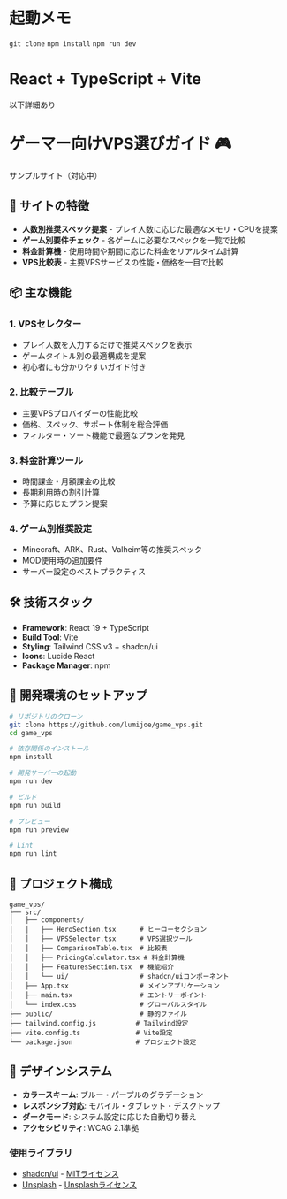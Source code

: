 # 起動メモ
```git clone``` ```npm install``` ```npm run dev```

# React + TypeScript + Vite

以下詳細あり

# ゲーマー向けVPS選びガイド 🎮
サンプルサイト（対応中）

## 🎯 サイトの特徴

- **人数別推奨スペック提案** - プレイ人数に応じた最適なメモリ・CPUを提案
- **ゲーム別要件チェック** - 各ゲームに必要なスペックを一覧で比較
- **料金計算機** - 使用時間や期間に応じた料金をリアルタイム計算
- **VPS比較表** - 主要VPSサービスの性能・価格を一目で比較

## 📦 主な機能

### 1. VPSセレクター
- プレイ人数を入力するだけで推奨スペックを表示
- ゲームタイトル別の最適構成を提案
- 初心者にも分かりやすいガイド付き

### 2. 比較テーブル
- 主要VPSプロバイダーの性能比較
- 価格、スペック、サポート体制を総合評価
- フィルター・ソート機能で最適なプランを発見

### 3. 料金計算ツール
- 時間課金・月額課金の比較
- 長期利用時の割引計算
- 予算に応じたプラン提案

### 4. ゲーム別推奨設定
- Minecraft、ARK、Rust、Valheim等の推奨スペック
- MOD使用時の追加要件
- サーバー設定のベストプラクティス

## 🛠 技術スタック

- **Framework**: React 19 + TypeScript
- **Build Tool**: Vite
- **Styling**: Tailwind CSS v3 + shadcn/ui
- **Icons**: Lucide React
- **Package Manager**: npm

## 🚀 開発環境のセットアップ

```bash
# リポジトリのクローン
git clone https://github.com/lumijoe/game_vps.git
cd game_vps

# 依存関係のインストール
npm install

# 開発サーバーの起動
npm run dev

# ビルド
npm run build

# プレビュー
npm run preview

# Lint
npm run lint
```

## 📁 プロジェクト構成

```
game_vps/
├── src/
│   ├── components/
│   │   ├── HeroSection.tsx      # ヒーローセクション
│   │   ├── VPSSelector.tsx      # VPS選択ツール
│   │   ├── ComparisonTable.tsx  # 比較表
│   │   ├── PricingCalculator.tsx # 料金計算機
│   │   ├── FeaturesSection.tsx  # 機能紹介
│   │   └── ui/                  # shadcn/uiコンポーネント
│   ├── App.tsx                  # メインアプリケーション
│   ├── main.tsx                 # エントリーポイント
│   └── index.css                # グローバルスタイル
├── public/                      # 静的ファイル
├── tailwind.config.js          # Tailwind設定
├── vite.config.ts              # Vite設定
└── package.json                # プロジェクト設定
```

## 🎨 デザインシステム

- **カラースキーム**: ブルー・パープルのグラデーション
- **レスポンシブ対応**: モバイル・タブレット・デスクトップ
- **ダークモード**: システム設定に応じた自動切り替え
- **アクセシビリティ**: WCAG 2.1準拠


### 使用ライブラリ
- [shadcn/ui](https://ui.shadcn.com/) - [MITライセンス](https://github.com/shadcn-ui/ui/blob/main/LICENSE.md)
- [Unsplash](https://unsplash.com) - [Unsplashライセンス](https://unsplash.com/license)
